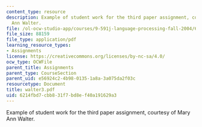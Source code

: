 ```yaml
---
content_type: resource
description: Example of student work for the third paper assignment, courtesy of Mary
  Ann Walter.
file: /ol-ocw-studio-app/courses/9-591j-language-processing-fall-2004/6214fbd7cbb831f7bd8ef40a191629a3_walter3.pdf
file_size: 88159
file_type: application/pdf
learning_resource_types:
- Assignments
license: https://creativecommons.org/licenses/by-nc-sa/4.0/
ocw_type: OCWFile
parent_title: Assignments
parent_type: CourseSection
parent_uid: e56924c2-4b98-0135-1a8a-3a075da2f03c
resourcetype: Document
title: walter3.pdf
uid: 6214fbd7-cbb8-31f7-bd8e-f40a191629a3
---
```

Example of student work for the third paper assignment, courtesy of Mary Ann Walter.